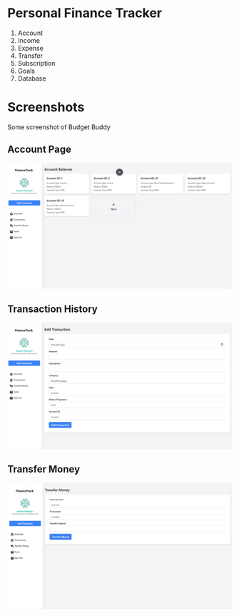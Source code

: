 # Personal Finance Tracker
1. Account
2. Income
3. Expense
4. Transfer
5. Subscription
6. Goals
7. Database

# Screenshots
Some screenshot of Budget Buddy
## Account Page
![Main Screen](./src/main/webapp/assets/img/screenshots/main_screen.png)

## Transaction History
![Main Screen](./src/main/webapp/assets/img/screenshots/feature_1_screen.png)

## Transfer Money
![Main Screen](./src/main/webapp/assets/img/screenshots/feature_2_screen.png)